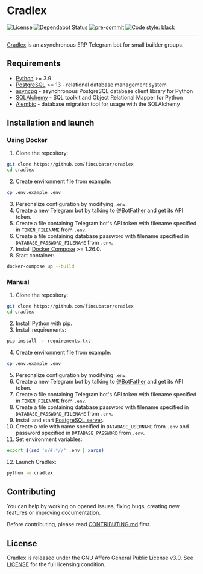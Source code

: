 # Cradlex

[![License](https://img.shields.io/github/license/fincubator/cradlex)][LICENSE]
[![Dependabot Status](https://api.dependabot.com/badges/status?host=github&repo=fincubator/cradlex)](https://dependabot.com)
[![pre-commit](https://github.com/fincubator/cradlex/workflows/pre-commit/badge.svg)](https://github.com/fincubator/cradlex/actions?query=workflow%3Apre-commit)
[![Code style: black](https://img.shields.io/badge/code%20style-black-000000.svg)](https://github.com/psf/black)

---

[Cradlex](https://t.me/cradlexbot) is an asynchronous ERP Telegram bot for small builder groups.

## Requirements
* [Python](https://www.python.org/) >= 3.9
* [PostgreSQL](https://www.postgresql.org/) >= 13 - relational database management system
* [asyncpg](https://github.com/MagicStack/asyncpg) - asynchronous PostgreSQL database client library for Python
* [SQLAlchemy](https://www.sqlalchemy.org/) - SQL toolkit and Object Relational Mapper for Python
* [Alembic](https://alembic.sqlalchemy.org/) - database migration tool for usage with the SQLAlchemy

## Installation and launch
### Using Docker
1. Clone the repository:
```bash
git clone https://github.com/fincubator/cradlex
cd cradlex
```
2. Create environment file from example:
```bash
cp .env.example .env
```
3. Personalize configuration by modifying ```.env```.
4. Create a new Telegram bot by talking to [@BotFather](https://t.me/BotFather) and get its API token.
5. Create a file containing Telegram bot's API token with filename specified in ```TOKEN_FILENAME``` from ```.env```.
6. Create a file containing database password with filename specified in ```DATABASE_PASSWORD_FILENAME``` from ```.env```.
7. Install [Docker Compose](https://docs.docker.com/compose/install/) >= 1.26.0.
8. Start container:
```bash
docker-compose up --build
```

### Manual
1. Clone the repository:
```bash
git clone https://github.com/fincubator/cradlex
cd cradlex
```
2. Install Python with [pip](https://pip.pypa.io/en/stable/installing/).
3. Install requirements:
```bash
pip install -r requirements.txt
```
4. Create environment file from example:
```bash
cp .env.example .env
```
5. Personalize configuration by modifying ```.env```.
6. Create a new Telegram bot by talking to [@BotFather](https://t.me/BotFather) and get its API token.
7. Create a file containing Telegram bot's API token with filename specified in ```TOKEN_FILENAME``` from ```.env```.
8. Create a file containing database password with filename specified in ```DATABASE_PASSWORD_FILENAME``` from ```.env```.
9. Install and start [PostgreSQL server](https://www.postgresql.org/download/).
10. Create a role with name specified in ```DATABASE_USERNAME``` from ```.env``` and password specified in ```DATABASE_PASSWORD``` from ```.env```.
11. Set environment variables:
```bash
export $(sed 's/#.*//' .env | xargs)
```
12. Launch Cradlex:
```bash
python -m cradlex
```

## Contributing
You can help by working on opened issues, fixing bugs, creating new features or improving documentation.

Before contributing, please read [CONTRIBUTING.md](CONTRIBUTING.md) first.

## License
Cradlex is released under the GNU Affero General Public License v3.0. See [LICENSE] for the full licensing condition.

[LICENSE]: LICENSE
